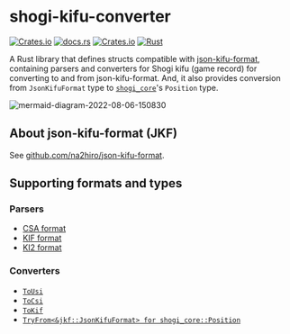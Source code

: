 # shogi-kifu-converter

[![Crates.io](https://img.shields.io/crates/v/shogi-kifu-converter)](https://crates.io/crates/shogi-kifu-converter)
[![docs.rs](https://img.shields.io/docsrs/shogi-kifu-converter)](https://docs.rs/shogi-kifu-converter)
[![Crates.io](https://img.shields.io/crates/l/shogi-kifu-converter)](https://opensource.org/licenses/MIT)
[![Rust](https://github.com/sugyan/shogi-kifu-converter/actions/workflows/rust.yml/badge.svg?branch=main)](https://github.com/sugyan/shogi-kifu-converter/actions/workflows/rust.yml)

A Rust library that defines structs compatible with [json-kifu-format](https://github.com/na2hiro/json-kifu-format), containing parsers and converters for Shogi kifu (game record) for converting to and from json-kifu-format. And, it also provides conversion from `JsonKifuFormat` type to [`shogi_core`](https://crates.io/crates/shogi_core)'s `Position` type.

![mermaid-diagram-2022-08-06-150830](https://user-images.githubusercontent.com/80381/183236718-75befbc0-6164-41a8-a652-a8acc36c5871.png)

## About json-kifu-format (JKF)

See [github.com/na2hiro/json-kifu-format](https://github.com/na2hiro/json-kifu-format).

## Supporting formats and types

### Parsers

- [CSA format](http://www2.computer-shogi.org/protocol/record_v22.html)
- [KIF format](http://kakinoki.o.oo7.jp/kif_format.html)
- [KI2 format](http://kakinoki.o.oo7.jp/KifuwInt.htm)

### Converters

- [`ToUsi`](https://docs.rs/shogi-kifu-converter/latest/shogi_kifu_converter/jkf/struct.JsonKifuFormat.html#impl-ToUsi-for-JsonKifuFormat)
- [`ToCsi`](https://docs.rs/shogi-kifu-converter/latest/shogi_kifu_converter/jkf/struct.JsonKifuFormat.html#impl-ToCsa-for-JsonKifuFormat)
- [`ToKif`](https://docs.rs/shogi-kifu-converter/latest/shogi_kifu_converter/jkf/struct.JsonKifuFormat.html#impl-ToKif-for-JsonKifuFormat)
- [`TryFrom<&jkf::JsonKifuFormat> for shogi_core::Position`](https://docs.rs/shogi-kifu-converter/latest/shogi_kifu_converter/jkf/struct.JsonKifuFormat.html#impl-TryFrom%3C%26JsonKifuFormat%3E-for-Position)
